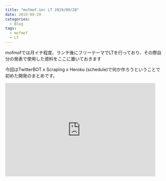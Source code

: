 ```yaml
---
title: "mofmof.inc LT 2019/09/20"
date: 2019-09-20
categories:
  - Blog
tags:
  - mofmof
  - LT
---
```


mofmofでは月イチ程度、ランチ後にフリーテーマでLTを行っており、その際自分の発表で使用した資料をここに置いておきます

今回はTwitterBOT x Scraping x Heroku (schedule)で何か作ろうということで初めた開発のまとめです。

<iframe src="https://docs.google.com/presentation/d/e/2PACX-1vRgwxDLpQtXHn3WlNl83P541dJPcQeZHnIlxwUdDh1eTZdXw3Uuj-RX9zEEJ4tg6FaBdvtvrQaq9aLm/embed?start=false&loop=false&delayms=3000" frameborder="0" width="480" height="299" allowfullscreen="true" mozallowfullscreen="true" webkitallowfullscreen="true"></iframe>
